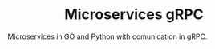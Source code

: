 <h1 align="center">Microservices gRPC</h1>

Microservices in GO and Python with comunication in gRPC.
